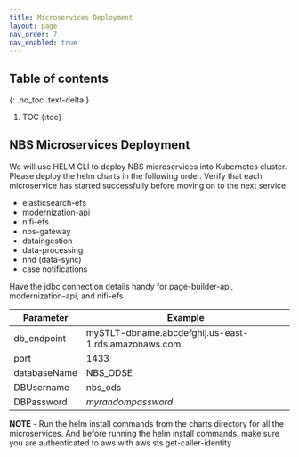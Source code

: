 ```yaml
---
title: Microservices Deployment
layout: page
nav_order: 7
nav_enabled: true
---
```


## Table of contents
{: .no_toc .text-delta }

1. TOC
{:toc}

## NBS Microservices Deployment
We will use HELM CLI to deploy NBS microservices into Kubernetes cluster. Please deploy the helm charts in the following order. Verify that each microservice has started successfully before moving on to the next service.
- elasticsearch-efs
- modernization-api
- nifi-efs
- nbs-gateway
- dataingestion
- data-processing
- nnd (data-sync)
- case notifications

Have the jdbc connection details handy for page-builder-api, modernization-api, and nifi-efs

| Parameter     | Example                                                       |
|---------------|----------------------------------------------------------------|
| db_endpoint   | mySTLT-dbname.abcdefghij.us-east-1.rds.amazonaws.com          |
| port          | 1433                                                           |
| databaseName  | NBS_ODSE                                                       |
| DBUsername    | nbs_ods                                                        |
| DBPassword    | *myrandompassword*                                             |

**NOTE** - Run the helm install commands from the charts directory for all the microservices. And before running the helm install commands, make sure you are authenticated to aws with aws sts get-caller-identity
